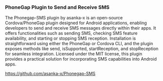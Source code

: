 
### PhoneGap Plugin to Send and Receive SMS

The Phonegap-SMS plugin by asanka-x is an open-source Cordova/PhoneGap plugin designed for Android applications, enabling developers to send and receive SMS messages directly within their apps. It offers functionalities such as sending SMS, checking SMS feature availability, and starting or stopping SMS reception.
Installation is straightforward using either the PhoneGap or Cordova CLI, and the plugin exposes methods like send, isSupported, startReception, and stopReception for seamless integration.
Licensed under the MIT license, this plugin provides a practical solution for incorporating SMS capabilities into Android apps.

https://github.com/asanka-x/Phonegap-SMS

